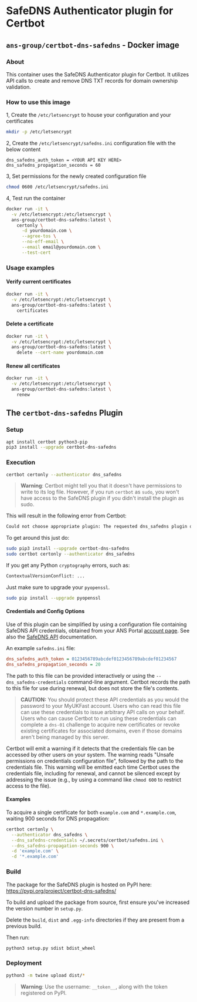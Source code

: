 # SafeDNS Authenticator plugin for Certbot

## `ans-group/certbot-dns-safedns` - Docker image

### About
This container uses the SafeDNS Authenticator plugin for Certbot. It utilizes API calls to create and remove DNS TXT records for domain ownership validation.

### How to use this image

1, Create the `/etc/letsencrypt` to house your configuration and your certificates
```bash
mkdir -p /etc/letsencrypt
```

2, Create the `/etc/letsencrypt/safedns.ini` configuration file with the below content
```
dns_safedns_auth_token = <YOUR API KEY HERE>
dns_safedns_propagation_seconds = 60
```

3, Set permissions for the newly created configuration file
```bash
chmod 0600 /etc/letsencrypt/safedns.ini
```

4, Test run the container
```bash
docker run -it \
  -v /etc/letsencrypt:/etc/letsencrypt \
  ans-group/certbot-dns-safedns:latest \
    certonly \
      -d yourdomain.com \
      --agree-tos \
      --no-eff-email \
      --email email@yourdomain.com \
      --test-cert
```

### Usage examples

#### Verify current certificates
```bash
docker run -it \
  -v /etc/letsencrypt:/etc/letsencrypt \
  ans-group/certbot-dns-safedns:latest \
    certificates
```

#### Delete a certificate
```bash
docker run -it \
  -v /etc/letsencrypt:/etc/letsencrypt \
  ans-group/certbot-dns-safedns:latest \
    delete --cert-name yourdomain.com
```

#### Renew all certificates
```bash
docker run -it \
  -v /etc/letsencrypt:/etc/letsencrypt \
  ans-group/certbot-dns-safedns:latest \
    renew
```

## The `certbot-dns-safedns` Plugin

### Setup

```bash
apt install certbot python3-pip
pip3 install --upgrade certbot-dns-safedns
```

### Execution

```bash
certbot certonly --authenticator dns_safedns
```

> **Warning**: Certbot might tell you that it doesn't have permissions to write to its log file. However, if you run `certbot` as `sudo`, you won't have access to the SafeDNS plugin if you didn't install the plugin as sudo.

This will result in the following error from Certbot:

```bash
Could not choose appropriate plugin: The requested dns_safedns plugin does not appear to be installed
```

To get around this just do:

```bash
sudo pip3 install --upgrade certbot-dns-safedns
sudo certbot certonly --authenticator dns_safedns
```

If you get any Python `cryptography` errors, such as:

```bash
ContextualVersionConflict: ...
```

Just make sure to upgrade your `pyopenssl`.

```bash
sudo pip install --upgrade pyopenssl
```

#### Credentials and Config Options

Use of this plugin can be simplified by using a configuration file containing SafeDNS API credentials, obtained from your ANS Portal [account page](https://portal.ans.co.uk/applications/index.php). See also the [SafeDNS API](https://developers.ukfast.io/documentation/safedns) documentation.

An example `safedns.ini` file:

```ini
dns_safedns_auth_token = 0123456789abcdef0123456789abcdef01234567
dns_safedns_propagation_seconds = 20
```

The path to this file can be provided interactively or using the `--dns_safedns-credentials` command-line argument. Certbot records the path to this file for use during renewal, but does not store the file's contents.

> **CAUTION:** You should protect these API credentials as you would the password to your MyUKFast account. Users who can read this file can use these credentials to issue arbitrary API calls on your behalf. Users who can cause Certbot to run using these credentials can complete a `dns-01` challenge to acquire new certificates or revoke existing certificates for associated domains, even if those domains aren't being managed by this server.

Certbot will emit a warning if it detects that the credentials file can be accessed by other users on your system. The warning reads "Unsafe permissions on credentials configuration file", followed by the path to the credentials file. This warning will be emitted each time Certbot uses the credentials file, including for renewal, and cannot be silenced except by addressing the issue (e.g., by using a command like `chmod 600` to restrict access to the file).

#### Examples

To acquire a single certificate for both `example.com` and `*.example.com`, waiting 900 seconds for DNS propagation:

```bash
certbot certonly \
  --authenticator dns_safedns \
  --dns_safedns-credentials ~/.secrets/certbot/safedns.ini \
  --dns_safedns-propagation-seconds 900 \
  -d 'example.com' \
  -d '*.example.com'
```

### Build

The package for the SafeDNS plugin is hosted on PyPI here: <https://pypi.org/project/certbot-dns-safedns/>

To build and upload the package from source, first ensure you've increased the version number in `setup.py`.

Delete the `build`, `dist` and `.egg-info` directories if they are present from a previous build.

Then run:

```bash
python3 setup.py sdist bdist_wheel
```

### Deployment

```bash
python3 -m twine upload dist/*
```

> **Warning**: Use the username: `__token__`, along with the token registered on PyPI.
